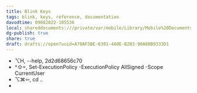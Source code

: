 ```yaml
---
title: Blink Keys
tags: blink, keys, reference, documentation
davodtime: 09082022-105536
local: shareddocuments:///private/var/mobile/Library/Mobile%20Documents/iCloud~md~obsidian/Documents/OBSHIDDIAN/drafts/A70AF5BE-6301-4A0E-B2B3-90A80B9333D1.md
dg-publish: true
share: true
draft: drafts://open?uuid=A70AF5BE-6301-4A0E-B2B3-90A80B9333D1
---
```


- ⌥H, --help, 2d2d68656c70
- ^⇧=, Set-ExecutionPolicy -ExecutionPolicy AllSigned -Scope CurrentUser
- ⌥⌘⇦, cd ..
- 